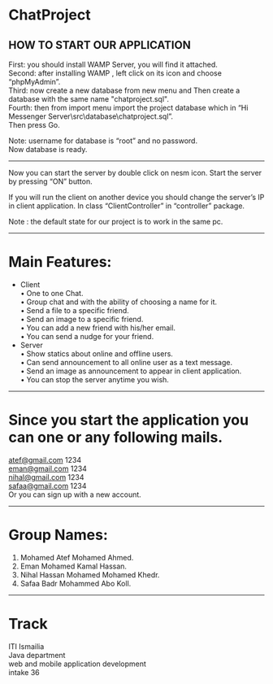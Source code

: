 # ChatProject
HOW TO START OUR APPLICATION
-------------------------------------------------------------------------------------------------------------------------------------
First: you should install WAMP Server, you will find it attached.  
Second: after installing  WAMP , left click on its icon and choose  “phpMyAdmin”.  
Third: now create a new database from new menu and Then create a database with the same name "chatproject.sql".  
Fourth: then from import menu import the project database which in “Hi Messenger Server\src\database\chatproject.sql”.  
Then press Go.  


Note: username for database is “root” and no password.  
Now database is ready.  
***



Now you can start the server by double click on nesm icon.
Start the server by pressing “ON” button.
 
If you will run the client on another device you should change the server’s IP in client application.
In class “ClientController” in “controller” package.  


Note : the default state for our project is to work in the same pc.   
***
# Main Features:
-	Client  
•	One to one Chat.  
•	Group chat and with the ability of choosing a name for it.  
•	Send a file to a specific friend.  
•	Send an image to a specific friend.  
•	You can add a new friend with his/her email.  
•	You can send a nudge for your friend.  
-	Server  
•	Show statics about online and offline users.  
•	Can send announcement to all online user as a text message.  
•	Send an image as announcement to appear in client application.  
•	You can stop the server anytime you wish.  



***

# Since you start the application you can one or any following mails.
atef@gmail.com	1234  
eman@gmail.com	1234  
nihal@gmail.com	1234  
safaa@gmail.com	1234  
Or you can sign up with a new account.  

***
# Group Names:
1)	Mohamed Atef Mohamed Ahmed.  
2)	Eman Mohamed Kamal Hassan.  
3)	Nihal Hassan Mohamed Mohamed Khedr.  
4)	Safaa Badr Mohammed Abo Koll.  

***

# Track  
ITI Ismailia  
Java department    
web and mobile application development  
intake 36  

